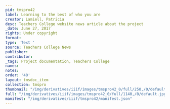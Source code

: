 ```yaml
---
pid: tmspro42
label: Learning to the best of who you are
creator: Lamiell, Patricia
desc: Teachers College website news article about the project
_date: June 27, 2017
rights: Under copyright
format:
type: 'Text '
source: Teachers College News
publisher:
contributor:
_tags: Project documentation, Teachers College
names:
notes:
order: '40'
layout: tmsdoc_item
collection: tmspro
thumbnail: "/img/derivatives/iiif/images/tmspro42_0/full/250,/0/default.jpg"
full: "/img/derivatives/iiif/images/tmspro42_0/full/1140,/0/default.jpg"
manifest: "/img/derivatives/iiif/tmspro42/manifest.json"
---
```


